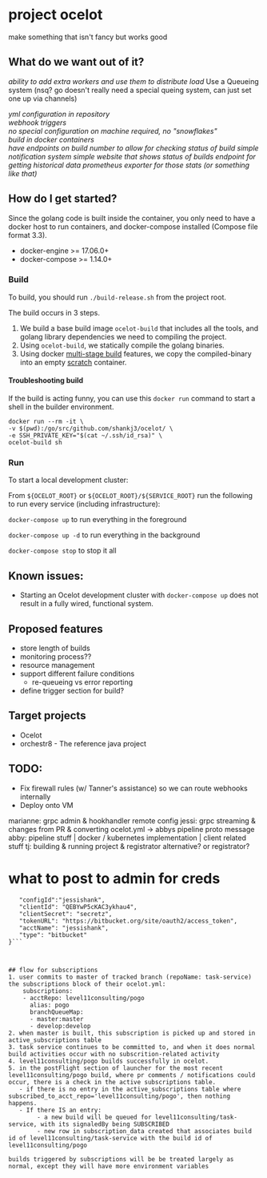 # project ocelot


make something that isn't fancy but works good  

## What do we want out of it?  

*ability to add extra workers and use them to distribute load*
Use a Queueing system (nsq? go doesn't really need a special queing system, can just set one up via channels)

*yml configuration in repository*   
*webhook triggers*  
*no special configuration on machine required, no "snowflakes"*  
*build in docker containers*  
*have endpoints on build number to allow for checking status of build*
*simple notification system*
*simple website that shows status of builds*
*endpoint for getting historical data*
*prometheus exporter for those stats (or something like that)*

## How do I get started?

Since the golang code is built inside the container, you only need to have a docker host to run containers, and docker-compose installed (Compose file format 3.3).

* docker-engine >= 17.06.0+
* docker-compose >= 1.14.0+

### Build

To build, you should run `./build-release.sh` from the project root.

The build occurs in 3 steps.
1. We build a base build image `ocelot-build` that includes all the tools, and golang library dependencies we need to compiling the project. 
2. Using `ocelot-build`, we statically compile the golang binaries.
3. Using docker [multi-stage build](https://docs.docker.com/engine/userguide/eng-image/multistage-build/#use-multi-stage-builds) features, we copy the compiled-binary into an empty [scratch](https://hub.docker.com/_/scratch/) container.

#### Troubleshooting build
If the build is acting funny, you can use this `docker run` command to start a shell in the builder environment.

    docker run --rm -it \
    -v $(pwd):/go/src/github.com/shankj3/ocelot/ \
    -e SSH_PRIVATE_KEY="$(cat ~/.ssh/id_rsa)" \
    ocelot-build sh

### Run

To start a local development cluster:

From `${OCELOT_ROOT}` or `${OCELOT_ROOT}/${SERVICE_ROOT}` run the following to run every service (including infrastructure):

`docker-compose up` to run everything in the foreground

`docker-compose up -d` to run everything in the background

`docker-compose stop` to stop it all

## Known issues:
* Starting an Ocelot development cluster with `docker-compose up` does not result in a fully wired, functional system.

## Proposed features
 * store length of builds
 * monitoring process??   
 * resource management  
 * support different failure conditions
   * re-queueing vs error reporting 
 * define trigger section for build?

## Target projects
 * Ocelot
 * orchestr8 - The reference java project

## TODO:
 * Fix firewall rules (w/ Tanner's assistance) so we can route webhooks internally
 * Deploy onto VM

marianne: grpc admin & hookhandler remote config
jessi: grpc streaming & changes from PR & converting ocelot.yml -> abbys pipeline proto message
abby: pipeline stuff | docker / kubernetes implementation | client related stuff 
tj: building & running project & registrator alternative? or registrator? 


# what to post to admin for creds 

```{
   "configId":"jessishank", 
   "clientId": "QEBYwP5cKAC3ykhau4",
   "clientSecret": "secretz",
   "tokenURL": "https://bitbucket.org/site/oauth2/access_token", 
   "acctName": "jessishank",
   "type": "bitbucket"
}```



## flow for subscriptions 
1. user commits to master of tracked branch (repoName: task-service) the subscriptions block of their ocelot.yml: 
    subscriptions:
    - acctRepo: level11consulting/pogo
      alias: pogo
      branchQueueMap: 
      - master:master
      - develop:develop
2. when master is built, this subscription is picked up and stored in active_subscriptions table 
3. task service continues to be committed to, and when it does normal build activities occur with no subscrition-related activity 
4. level11consulting/pogo builds successfully in ocelot. 
5. in the postFlight section of launcher for the most recent level11consulting/pogo build, where pr comments / notifications could occur, there is a check in the active subscriptions table.
   - if there is no entry in the active_subscriptions table where subscribed_to_acct_repo='level11consulting/pogo', then nothing happens. 
   - If there IS an entry:
        - a new build will be queued for level11consulting/task-service, with its signaledBy being SUBSCRIBED
        - new row in subscription_data created that associates build id of level11consulting/task-service with the build id of level11consulting/pogo

builds triggered by subscriptions will be be treated largely as normal, except they will have more environment variables
